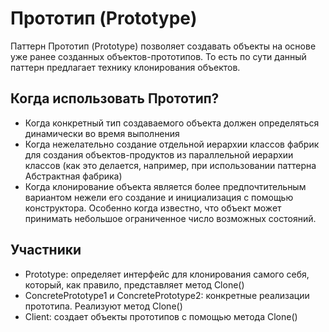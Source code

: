 # Прототип (Prototype)
Паттерн Прототип (Prototype) позволяет создавать объекты на основе уже ранее созданных объектов-прототипов. То есть по сути данный паттерн предлагает технику клонирования объектов.

## Когда использовать Прототип?
- Когда конкретный тип создаваемого объекта должен определяться динамически во время выполнения
- Когда нежелательно создание отдельной иерархии классов фабрик для создания объектов-продуктов из параллельной иерархии классов (как это делается, например, при использовании паттерна Абстрактная фабрика)
- Когда клонирование объекта является более предпочтительным вариантом нежели его создание и инициализация с помощью конструктора. Особенно когда известно, что объект может принимать небольшое ограниченное число возможных состояний.

## Участники
- Prototype: определяет интерфейс для клонирования самого себя, который, как правило, представляет метод Clone()
- ConcretePrototype1 и ConcretePrototype2: конкретные реализации прототипа. Реализуют метод Clone()
- Client: создает объекты прототипов с помощью метода Clone()

